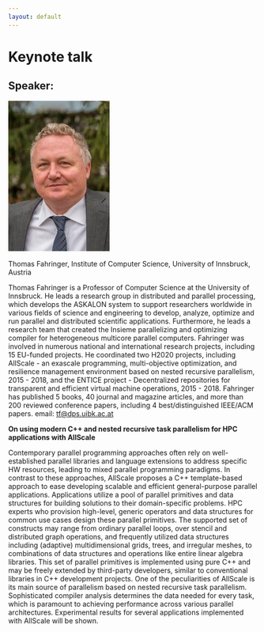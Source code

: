 ```yaml
---
layout: default
---
```


# Keynote talk

## Speaker:

![Thomas Fahringer](/assets/thomas.jpg)

Thomas Fahringer, Institute of Computer Science, University of Innsbruck, Austria

Thomas Fahringer is a Professor of Computer Science at the University of Innsbruck. He leads a research group in distributed and parallel processing, which develops the ASKALON system to support researchers worldwide in various fields of science and engineering to develop, analyze, optimize and run parallel and distributed scientific applications. Furthermore, he leads a research team that created the Insieme parallelizing and optimizing compiler for heterogeneous multicore parallel computers.
Fahringer was involved in numerous national and international research projects, including 15 EU-funded projects. He coordinated two H2020 projects, including AllScale - an exascale programming, multi-objective optimization, and resilience management environment based on nested recursive parallelism, 2015 - 2018, and the ENTICE project - Decentralized repositories for transparent and efficient virtual machine operations, 2015 - 2018. Fahringer has published 5 books, 40 journal and magazine articles, and more than 200 reviewed conference papers, including 4 best/distinguished IEEE/ACM papers.
email: tf@dps.uibk.ac.at

 
**On using modern C++ and nested recursive task parallelism for HPC applications with AllScale**


Contemporary parallel programming approaches often rely on well-established parallel libraries and language extensions to address specific HW resources, leading to mixed parallel programming paradigms. In contrast to these approaches, AllScale proposes a C++ template-based approach to ease developing scalable and efficient general-purpose parallel applications. Applications utilize a pool of parallel primitives and data structures for building solutions to their domain-specific problems. HPC experts who provision high-level, generic operators and data structures for common use cases design these parallel primitives. The supported set of constructs may range from ordinary parallel loops, over stencil and distributed graph operations, and frequently utilized data structures including (adaptive) multidimensional grids, trees, and irregular meshes, to combinations of data structures and operations like entire linear algebra libraries. This set of parallel primitives is implemented using pure C++ and may be freely extended by third-party developers, similar to conventional libraries in C++ development projects. One of the peculiarities of AllScale is its main source of parallelism based on nested recursive task parallelism. Sophisticated compiler analysis determines the data needed for every task, which is paramount to achieving performance across various parallel architectures. Experimental results for several applications implemented with AllScale will be shown.
